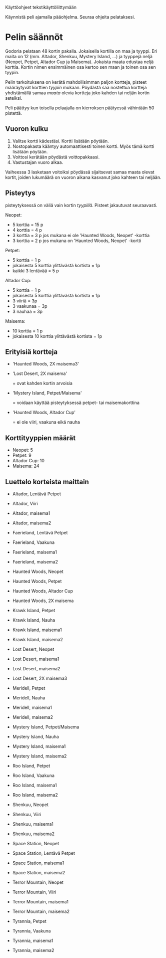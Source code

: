 Käyttöohjeet tekstikäyttöliittymään

Käynnistä peli ajamalla pääohjelma. Seuraa ohjeita pelataksesi.

# Pelin säännöt
Godoria pelataan 48 kortin pakalla. Jokaisella kortilla on maa ja tyyppi. Eri maita on 12 
(mm. Altador, Shenkuu, Mystery Island, ...) ja tyyppejä neljä (Neopet, Petpet, Altador Cup ja Maisema). 
Jokaista maata edustaa neljä korttia. Kortin nimen ensimmäinen osa kertoo sen maan ja toinen osa sen tyypin.

Pelin tarkoituksena on kerätä mahdollisimman paljon kortteja, pisteet määräytyvät korttien *tyypin* mukaan. 
Pöydästä saa nostettua kortteja yhdistämällä samaa *maata* olevia kortteja joko kahden tai neljän kortin seteiksi.

Peli päättyy kun toisella pelaajalla on kierroksen päätyessä vähintään 50 pistettä.

## Vuoron kulku
1. Valitse kortti kädestäsi. Kortti lisätään pöytään.
2. Nostopakasta kääntyy automaattisesti toinen kortti. Myös tämä kortti lisätään pöytään.
3. Voittosi kerätään pöydästä voittopakkaasi.
4. Vastustajan vuoro alkaa.

Vaiheessa 3 lasketaan voitoiksi pöydässä sijaitsevat samaa maata olevat kortit, joiden lukumäärä on vuoron aikana kasvanut joko kahteen tai neljään.

## Pisteytys

pisteytyksessä on väliä vain kortin *tyypillä*. Pisteet jakautuvat seuraavasti.

Neopet:
- 5 korttia = 15 p
- 4 korttia = 4 p
- 3 korttia = 3 p  jos mukana ei ole 'Haunted Woods, Neopet' -korttia
- 3 korttia = 2 p  jos mukana on 'Haunted Woods, Neopet' -kortti

Petpet:
-  5 korttia = 1 p
-  jokaisesta 5 korttia ylittävästä kortista = 1p
-  kaikki 3 lentävää = 5 p

Altador Cup:
-  5 korttia = 1 p
-  jokaisesta 5 korttia ylittävästä kortista = 1p
-  3 viiriä = 3p
-  3 vaakunaa = 3p
-  3 nauhaa = 3p

Maisema:
-  10 korttia = 1 p
-  jokaisesta 10 korttia ylittävästä kortista = 1p
  
## Erityisiä kortteja

- 'Haunted Woods, 2X maisema3'
- 'Lost Desert, 2X maisema'
  
  = ovat kahden kortin arvoisia

- 'Mystery Island, Petpet/Maisema'

  = voidaan käyttää pisteytyksessä petpet- tai maisemakorttina
  
- 'Haunted Woods, Altador Cup'

  = ei ole viiri, vaakuna eikä nauha

## Korttityyppien määrät

- Neopet: 5
- Petpet: 9
- Altador Cup: 10
- Maisema: 24

## Luettelo korteista maittain

- Altador, Lentävä Petpet
- Altador, Viiri
- Altador, maisema1
- Altador, maisema2

- Faerieland, Lentävä Petpet
- Faerieland, Vaakuna
- Faerieland, maisema1
- Faerieland, maisema2

- Haunted Woods, Neopet
- Haunted Woods, Petpet
- Haunted Woods, Altador Cup
- Haunted Woods, 2X maisema

- Krawk Island, Petpet
- Krawk Island, Nauha
- Krawk Island, maisema1
- Krawk Island, maisema2

- Lost Desert, Neopet
- Lost Desert, maisema1
- Lost Desert, maisema2
- Lost Desert, 2X maisema3

- Meridell, Petpet
- Meridell, Nauha
- Meridell, maisema1
- Meridell, maisema2

- Mystery Island, Petpet/Maisema
- Mystery Island, Nauha
- Mystery Island, maisema1
- Mystery Island, maisema2

- Roo Island, Petpet
- Roo Island, Vaakuna
- Roo Island, maisema1
- Roo Island, maisema2

- Shenkuu, Neopet
- Shenkuu, Viiri
- Shenkuu, maisema1
- Shenkuu, maisema2

- Space Station, Neopet
- Space Station, Lentävä Petpet
- Space Station, maisema1
- Space Station, maisema2

- Terror Mountain, Neopet
- Terror Mountain, Viiri
- Terror Mountain, maisema1
- Terror Mountain, maisema2

- Tyrannia, Petpet
- Tyrannia, Vaakuna
- Tyrannia, maisema1
- Tyrannia, maisema2

